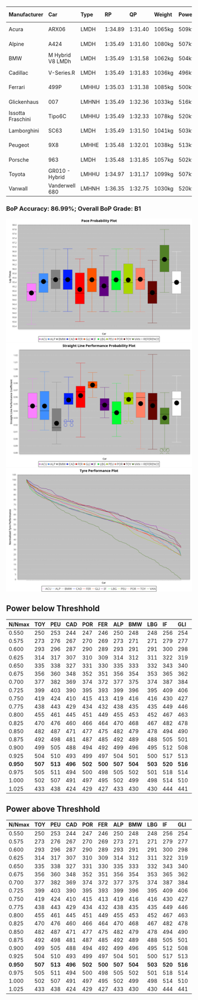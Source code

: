 |Manufacturer|Car|Type|RP|QP|Weight|Power¹|Threshhold|PINC|Power²|E/Stint|AVG Vmax|FDS|RDLC|L/Stint|BOP-Grade|ModelAccuracy|ModelPoints|Match%|
|:-|:-|:-|:-|:-|:-|:-|:-|:-|:-|:-|:-|:-|:-|:-|:-|:-|:-|:-|
|Acura|ARX06|LMDH|1:34.89|1:31.40|1065kg|509kw|210.0kph|0%|509kw|904MJ|295.07kph-311.27kph|-|1.01|40|-E1|100.00%|995|56.33%|
|Alpine|A424|LMDH|1:35.49|1:31.60|1080kg|507kw|210.0kph|0%|507kw|903MJ|294.49kph-313.70kph|-|0.99|40|~A1|81.46%|523|100.00%|
|BMW|M Hybrid V8 LMDh|LMDH|1:35.49|1:31.58|1062kg|504kw|210.0kph|0%|504kw|891MJ|291.46kph-313.52kph|-|1.01|40|~A1|98.60%|1690|100.00%|
|Cadillac|V-Series.R|LMDH|1:35.49|1:31.83|1036kg|496kw|210.0kph|0%|496kw|871MJ|291.17kph-313.97kph|-|1.02|40|+A2|98.38%|1765|93.36%|
|Ferrari|499P|LMHHU|1:35.03|1:31.38|1085kg|500kw|210.0kph|0%|500kw|885MJ|293.50kph-314.42kph|190kph|1.01|40|-B2|92.24%|2247|82.13%|
|Glickenhaus|007|LMHNH|1:35.49|1:32.36|1033kg|516kw|210.0kph|0%|516kw|910MJ|302.35kph-313.53kph|-|0.95|40|+B1|96.18%|554|86.25%|
|Issotta Fraschini|Tipo6C|LMHHU|1:35.49|1:32.33|1078kg|520kw|210.0kph|0%|520kw|922MJ|297.48kph-307.43kph|190kph|1.03|40|+A2|66.67%|96|92.99%|
|Lamborghini|SC63|LMDH|1:35.49|1:31.50|1041kg|503kw|210.0kph|0%|503kw|884MJ|294.09kph-311.16kph|-|1.05|40|+A2|96.77%|419|91.95%|
|Peugeot|9X8|LMHHE|1:35.48|1:32.01|1038kg|513kw|210.0kph|0%|513kw|905MJ|293.59kph-315.64kph|150kph|1.02|40|~A1|87.65%|1795|100.00%|
|Porsche|963|LMDH|1:35.48|1:31.85|1057kg|502kw|210.0kph|0%|502kw|887MJ|292.18kph-314.09kph|-|1.01|40|~A1|96.81%|5438|100.00%|
|Toyota|GR010 - Hybrid|LMHHU|1:34.97|1:31.17|1099kg|507kw|210.0kph|0%|507kw|903MJ|290.91kph-320.72kph|190kph|1.00|40|-B2|86.04%|1751|81.00%|
|Vanwall|Vanderwell 680|LMHNH|1:36.35|1:32.75|1030kg|520kw|210.0kph|0%|520kw|901MJ|289.34kph-310.70kph|-|1.01|40|+E1|91.42%|501|59.84%|

### BoP Accuracy: 86.99%; Overall BoP Grade: B1
![](BOP/WECTEC/PORTIMAO/BASIC/IMG/ACOMETHOD.png)![](BOP/WECTEC/PORTIMAO/BASIC/IMG/ACOMETHOD_sp.png)![](BOP/WECTEC/PORTIMAO/BASIC/IMG/ACOMETHOD_tw.png)
## Power below Threshhold
|N/Nmax|TOY|PEU|CAD|POR|FER|ALP|BMW|LBG|IF|GLI|VAN|ACU|
|:-|:-|:-|:-|:-|:-|:-|:-|:-|:-|:-|:-|:-|
|0.550|250|253|244|247|246|250|248|248|256|254|256|251|
|0.575|273|276|267|270|269|273|271|271|279|277|279|274|
|0.600|293|296|287|290|289|293|291|291|300|298|300|294|
|0.625|314|317|307|310|309|314|312|311|322|319|322|315|
|0.650|335|338|327|331|330|335|333|332|343|340|343|336|
|0.675|356|360|348|352|351|356|354|353|365|362|365|357|
|0.700|377|382|369|374|372|377|375|374|387|384|387|379|
|0.725|399|403|390|395|393|399|396|395|409|406|409|400|
|0.750|419|424|410|415|413|419|416|416|430|427|430|421|
|0.775|438|443|429|434|432|438|435|435|449|446|449|440|
|0.800|455|461|445|451|449|455|453|452|467|463|467|457|
|0.825|470|476|460|466|464|470|468|467|482|478|482|472|
|0.850|482|487|471|477|475|482|479|478|494|490|494|484|
|0.875|492|498|481|487|485|492|489|488|505|501|505|494|
|0.900|499|505|488|494|492|499|496|495|512|508|512|501|
|0.925|504|510|493|499|497|504|501|500|517|513|517|506|
|**0.950**|**507**|**513**|**496**|**502**|**500**|**507**|**504**|**503**|**520**|**516**|**520**|**509**|
|0.975|505|511|494|500|498|505|502|501|518|514|518|507|
|1.000|502|507|491|497|495|502|499|498|514|510|514|504|
|1.025|433|438|424|429|427|433|430|430|444|441|444|435|

## Power above Threshhold
|N/Nmax|TOY|PEU|CAD|POR|FER|ALP|BMW|LBG|IF|GLI|VAN|ACU|
|:-|:-|:-|:-|:-|:-|:-|:-|:-|:-|:-|:-|:-|
|0.550|250|253|244|247|246|250|248|248|256|254|256|251|
|0.575|273|276|267|270|269|273|271|271|279|277|279|274|
|0.600|293|296|287|290|289|293|291|291|300|298|300|294|
|0.625|314|317|307|310|309|314|312|311|322|319|322|315|
|0.650|335|338|327|331|330|335|333|332|343|340|343|336|
|0.675|356|360|348|352|351|356|354|353|365|362|365|357|
|0.700|377|382|369|374|372|377|375|374|387|384|387|379|
|0.725|399|403|390|395|393|399|396|395|409|406|409|400|
|0.750|419|424|410|415|413|419|416|416|430|427|430|421|
|0.775|438|443|429|434|432|438|435|435|449|446|449|440|
|0.800|455|461|445|451|449|455|453|452|467|463|467|457|
|0.825|470|476|460|466|464|470|468|467|482|478|482|472|
|0.850|482|487|471|477|475|482|479|478|494|490|494|484|
|0.875|492|498|481|487|485|492|489|488|505|501|505|494|
|0.900|499|505|488|494|492|499|496|495|512|508|512|501|
|0.925|504|510|493|499|497|504|501|500|517|513|517|506|
|**0.950**|**507**|**513**|**496**|**502**|**500**|**507**|**504**|**503**|**520**|**516**|**520**|**509**|
|0.975|505|511|494|500|498|505|502|501|518|514|518|507|
|1.000|502|507|491|497|495|502|499|498|514|510|514|504|
|1.025|433|438|424|429|427|433|430|430|444|441|444|435|

